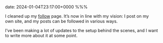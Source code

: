 date: 2024-01-04T23:17:00+0000
%%%

I cleaned up my [follow](/follow/) page. It’s now in line with my vision: I post on my own site, and my posts can be followed in various ways.

I’ve been making a lot of updates to the setup behind the scenes, and I want to write more about it at some point.
